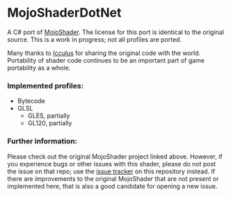 # MojoShaderDotNet

A C# port of [MojoShader](https://github.com/icculus/mojoshader).
The license for this port is identical to the original source. This is
a work in progress; not all profiles are ported.

Many thanks to [Icculus](https://icculus.org/mojoshader/) for sharing
the original code with the world. Portability of shader code continues to
be an important part of game portability as a whole.

### Implemented profiles:

- Bytecode
- GLSL
  - GLES, partially
  - GL120, partially

### Further information:

Please check out the original MojoShader project linked above. However,
if you experience bugs or other issues with this shader, please do not
post the issue on that repo; use the 
[issue tracker](https://github.com/SaxxonPike/MojoShader.NET/issues) on
this repository instead. If there are improvements to the original
MojoShader that are not present or implemented here, that is also a good
candidate for opening a new issue.
